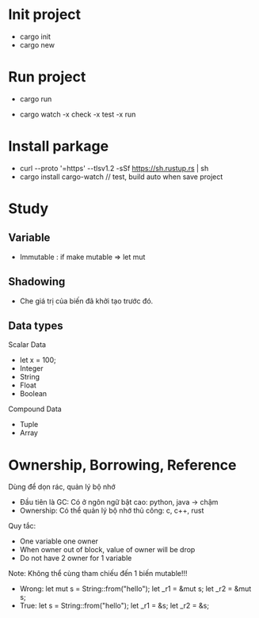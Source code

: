 # Init project

- cargo init
- cargo new <name>

# Run project

- cargo run

- cargo watch -x check -x test -x run

# Install parkage

- curl --proto '=https' --tlsv1.2 -sSf https://sh.rustup.rs | sh
- cargo install cargo-watch
  // test, build auto when save project

# Study

## Variable

- Immutable : if make mutable => let mut

## Shadowing

- Che giá trị của biến đã khởi tạo trước đó.

## Data types

Scalar Data

- let x = 100;
- Integer
- String
- Float
- Boolean

Compound Data

- Tuple
- Array

# Ownership, Borrowing, Reference

Dùng để dọn rác, quản lý bộ nhớ

- Đầu tiên là GC: Có ở ngôn ngữ bật cao: python, java -> chậm
- Ownership: Có thể quản lý bộ nhớ thủ công: c, c++, rust

Quy tắc:

- One variable one owner
- When owner out of block, value of owner will be drop
- Do not have 2 owner for 1 variable

Note: Không thể cùng tham chiếu đến 1 biến mutable!!!

- Wrong:
  let mut s = String::from("hello");
  let \_r1 = &mut s;
  let \_r2 = &mut s;
- True:
  let s = String::from("hello");
  let \_r1 = &s;
  let \_r2 = &s;
